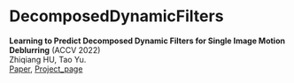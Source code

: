 # DecomposedDynamicFilters
**Learning to Predict Decomposed Dynamic Filters for Single Image Motion Deblurring** (ACCV 2022)  
Zhiqiang HU, Tao Yu.
<br>[Paper](https://openaccess.thecvf.com/content/ACCV2022/papers/Hu_Learning_to_Predict_Decomposed_Dynamic_Filters_for_Single_Image_Motion_ACCV_2022_paper.pdf), [Project_page](https://github.com/ZHIQIANGHU2021/DecomposedDynamicFilters)
